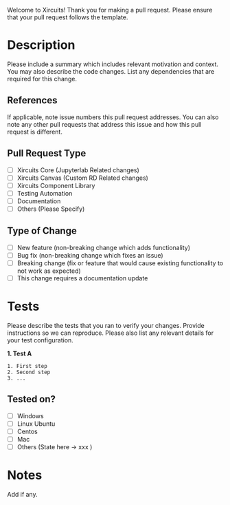 Welcome to Xircuits! Thank you for making a pull request. Please ensure that your pull request follows the template.

# Description

Please include a summary which includes relevant motivation and context. You may also describe the code changes. List any dependencies that are required for this change.

## References

If applicable, note issue numbers this pull request addresses. You can also note any other pull requests that address this issue and how this pull request is different.

## Pull Request Type

- [ ] Xircuits Core (Jupyterlab Related changes)
- [ ] Xircuits Canvas (Custom RD Related changes)
- [ ] Xircuits Component Library
- [ ] Testing Automation
- [ ] Documentation
- [ ] Others (Please Specify)

## Type of Change

- [ ] New feature (non-breaking change which adds functionality)
- [ ] Bug fix (non-breaking change which fixes an issue)
- [ ] Breaking change (fix or feature that would cause existing functionality to not work as expected)
- [ ] This change requires a documentation update

# Tests

Please describe the tests that you ran to verify your changes. Provide instructions so we can reproduce. Please also list any relevant details for your test configuration.

**1. Test A**

    1. First step
    2. Second step
    3. ...


## Tested on?

- [ ] Windows  
- [ ] Linux Ubuntu 
- [ ] Centos 
- [ ] Mac  
- [ ] Others  (State here -> xxx )  

# Notes

Add if any.
